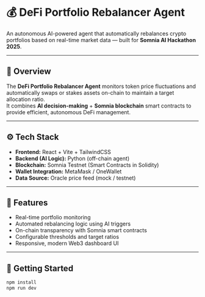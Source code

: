 # 💰 DeFi Portfolio Rebalancer Agent

An autonomous AI-powered agent that automatically rebalances crypto portfolios based on real-time market data — built for **Somnia AI Hackathon 2025**.

---

## 🧠 Overview
The **DeFi Portfolio Rebalancer Agent** monitors token price fluctuations and automatically swaps or stakes assets on-chain to maintain a target allocation ratio.  
It combines **AI decision-making** + **Somnia blockchain** smart contracts to provide efficient, autonomous DeFi management.

---

## ⚙️ Tech Stack
- **Frontend:** React + Vite + TailwindCSS
- **Backend (AI Logic):** Python (off-chain agent)
- **Blockchain:** Somnia Testnet (Smart Contracts in Solidity)
- **Wallet Integration:** MetaMask / OneWallet
- **Data Source:** Oracle price feed (mock / testnet)

---

## 🧩 Features
- Real-time portfolio monitoring
- Automated rebalancing logic using AI triggers
- On-chain transparency with Somnia smart contracts
- Configurable thresholds and target ratios
- Responsive, modern Web3 dashboard UI

---

## 🚀 Getting Started
```bash
npm install
npm run dev
